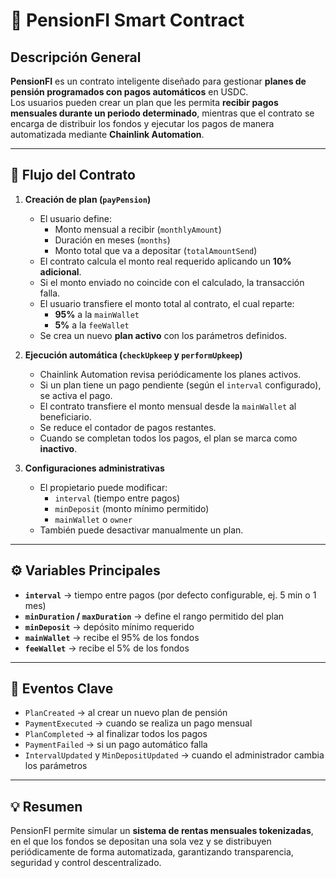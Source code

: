 # 🧾 PensionFI Smart Contract

## Descripción General
**PensionFI** es un contrato inteligente diseñado para gestionar **planes de pensión programados con pagos automáticos** en USDC.  
Los usuarios pueden crear un plan que les permita **recibir pagos mensuales durante un periodo determinado**, mientras que el contrato se encarga de distribuir los fondos y ejecutar los pagos de manera automatizada mediante **Chainlink Automation**.

---

## 🧠 Flujo del Contrato

1. **Creación de plan (`payPension`)**
   - El usuario define:
     - Monto mensual a recibir (`monthlyAmount`)
     - Duración en meses (`months`)
     - Monto total que va a depositar (`totalAmountSend`)
   - El contrato calcula el monto real requerido aplicando un **10% adicional**.
   - Si el monto enviado no coincide con el calculado, la transacción falla.
   - El usuario transfiere el monto total al contrato, el cual reparte:
     - **95%** a la `mainWallet`
     - **5%** a la `feeWallet`
   - Se crea un nuevo **plan activo** con los parámetros definidos.

2. **Ejecución automática (`checkUpkeep` y `performUpkeep`)**
   - Chainlink Automation revisa periódicamente los planes activos.
   - Si un plan tiene un pago pendiente (según el `interval` configurado), se activa el pago.
   - El contrato transfiere el monto mensual desde la `mainWallet` al beneficiario.
   - Se reduce el contador de pagos restantes.
   - Cuando se completan todos los pagos, el plan se marca como **inactivo**.

3. **Configuraciones administrativas**
   - El propietario puede modificar:
     - `interval` (tiempo entre pagos)
     - `minDeposit` (monto mínimo permitido)
     - `mainWallet` o `owner`
   - También puede desactivar manualmente un plan.

---

## ⚙️ Variables Principales

- **`interval`** → tiempo entre pagos (por defecto configurable, ej. 5 min o 1 mes)  
- **`minDuration` / `maxDuration`** → define el rango permitido del plan  
- **`minDeposit`** → depósito mínimo requerido  
- **`mainWallet`** → recibe el 95% de los fondos  
- **`feeWallet`** → recibe el 5% de los fondos  

---

## 🧩 Eventos Clave

- `PlanCreated` → al crear un nuevo plan de pensión  
- `PaymentExecuted` → cuando se realiza un pago mensual  
- `PlanCompleted` → al finalizar todos los pagos  
- `PaymentFailed` → si un pago automático falla  
- `IntervalUpdated` y `MinDepositUpdated` → cuando el administrador cambia los parámetros  

---

## 💡 Resumen

PensionFI permite simular un **sistema de rentas mensuales tokenizadas**, en el que los fondos se depositan una sola vez y se distribuyen periódicamente de forma automatizada, garantizando transparencia, seguridad y control descentralizado.
